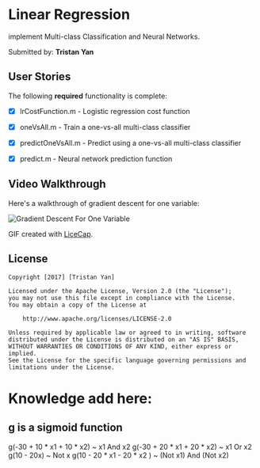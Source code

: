 # Linear Regression

implement Multi-class Classification and Neural Networks.

Submitted by: **Tristan Yan**

## User Stories

The following **required** functionality is complete:

* [X] lrCostFunction.m - Logistic regression cost function
* [X] oneVsAll.m - Train a one-vs-all multi-class classifier
* [X] predictOneVsAll.m - Predict using a one-vs-all multi-class classifier
* [X] predict.m - Neural network prediction function


## Video Walkthrough 

Here's a walkthrough of gradient descent for one variable:

<img src='./Number_DL.gif' title='Gradient Descent' width='' alt='Gradient Descent For One Variable' />

GIF created with [LiceCap](http://www.cockos.com/licecap/).

## License

    Copyright [2017] [Tristan Yan]

    Licensed under the Apache License, Version 2.0 (the "License");
    you may not use this file except in compliance with the License.
    You may obtain a copy of the License at

        http://www.apache.org/licenses/LICENSE-2.0

    Unless required by applicable law or agreed to in writing, software
    distributed under the License is distributed on an "AS IS" BASIS,
    WITHOUT WARRANTIES OR CONDITIONS OF ANY KIND, either express or implied.
    See the License for the specific language governing permissions and
    limitations under the License.


# Knowledge add here:

## g is a sigmoid function

g(-30 + 10 * x1 + 10 * x2) ~ x1 And x2
g(-30 + 20 * x1 + 20 * x2) ~ x1 Or x2
g(10 - 20x) ~ Not x
g(10 - 20 * x1 - 20 * x2 ) ~ (Not x1) And (Not x2)
